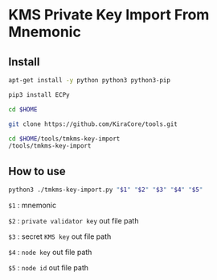 # KMS Private Key Import From Mnemonic

## Install

```bash
apt-get install -y python python3 python3-pip

pip3 install ECPy

cd $HOME

git clone https://github.com/KiraCore/tools.git

cd $HOME/tools/tmkms-key-import
/tools/tmkms-key-import

```
## How to use

```bash
python3 ./tmkms-key-import.py "$1" "$2" "$3" "$4" "$5"
```

`$1` : mnemonic

`$2` : `private validator key` out file path

`$3` : secret `KMS key` out file path

`$4` : `node key` out file path

`$5` : `node id` out file path
